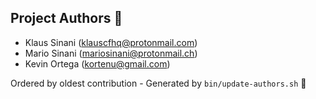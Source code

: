 ## Project Authors :tada:

- Klaus Sinani (<klauscfhq@protonmail.com>)
- Mario Sinani (<mariosinani@protonmail.ch>)
- Kevin Ortega (<kortenu@gmail.com>)

Ordered by oldest contribution - Generated by `bin/update-authors.sh` :rocket:
